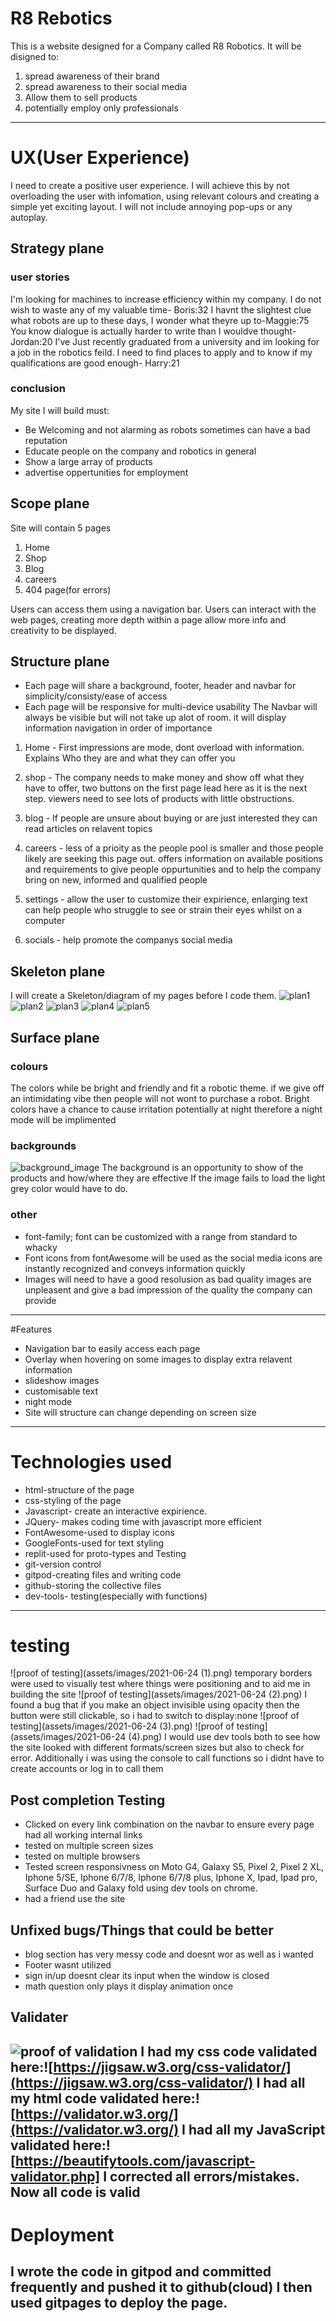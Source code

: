 # R8 Rebotics
This is a website designed for a Company called R8 Robotics. It will be disigned to:
1. spread awareness of their brand
2. spread awareness to their social media
3. Allow them to sell products
4. potentially employ only professionals
---
# UX(User Experience)
I need to create a positive user experience. I will achieve this by not overloading the user with infomation, using relevant colours and creating a simple yet exciting layout. I will not include annoying pop-ups or any autoplay.
## Strategy plane
### user stories
I'm looking for machines to increase efficiency within my company. I do not wish to waste any of my valuable time- Boris:32
I havnt the slightest clue what robots are up to these days, I wonder what theyre up to-Maggie:75
You know dialogue is actually harder to write than I wouldve thought-Jordan:20
I've Just recently graduated from a university and im looking for a job in the robotics feild. I need to find places to apply and to know if my qualifications are good enough- Harry:21
### conclusion
My site I will build must:
* Be Welcoming and not alarming as robots sometimes can have a bad reputation
* Educate people on the company and robotics in general
* Show a large array of products
* advertise oppertunities for employment
## Scope plane
Site will contain 5 pages
1. Home
2. Shop
3. Blog
4. careers
5. 404 page(for errors)

Users can access them using a navigation bar. Users can interact with the web pages, creating more depth within a page allow more info and creativity to be displayed.
## Structure plane
* Each page will share a background, footer, header and navbar for simplicity/consisty/ease of access
* Each page will be responsive for multi-device usability
The Navbar will always be visible but will not take up alot of room. it will display information navigation in order of importance
1. Home - First impressions are mode, dont overload with information. Explains Who they are and what they can offer you
2. shop - The company needs to make money and show off what they have to offer, two buttons on the first page lead here as it is the next step. viewers need to see lots of products with little obstructions.
3. blog - If people are unsure about buying or are just interested they can read articles on relavent topics
4. careers - less of a prioity as the people pool is smaller and those people likely are seeking this page out. offers information on available positions and requirements to give people oppurtunities and to help the company bring on new, informed and qualified people

1. settings - allow the user to customize their expirience, enlarging text can help people who struggle to see or strain their eyes whilst on a computer
2. socials - help promote the companys social media
## Skeleton plane
I will create a Skeleton/diagram of my pages before I code them.
![plan1](assets/images/guideplan1.jpg)
![plan2](assets/images/guideplan2.jpg)
![plan3](assets/images/guideplan3.jpg)
![plan4](assets/images/guideplan4.jpg)
![plan5](assets/images/guideplan5.jpg)
## Surface plane
### colours
The colors while be bright and friendly and fit a robotic theme. if we give off an intimidating vibe then people will not wont to purchase a robot. Bright colors have a chance to cause irritation potentially at night therefore a night mode will be implimented
### backgrounds
![background_image](assets/images/homeImageOne.jpg)
The background is an opportunity to show of the products and how/where they are effective
If the image fails to load the light grey color would have to do.
### other
* font-family; font can be customized with a range from standard to whacky
* Font icons from fontAwesome will be used as the social media icons are instantly recognized and conveys information quickly
* Images will need to have a good resolusion as bad quality images are unpleasent and give a bad impression of the quality the company can provide
---
#Features
* Navigation bar to easily access each page
* Overlay when hovering on some images to display extra relavent information
* slideshow images
* customisable text
* night mode
* Site will structure can change depending on screen size
---
# Technologies used
* html-structure of the page
* css-styling of the page
* Javascript- create an interactive expirience.
* JQuery- makes coding time with javascript more efficient
* FontAwesome-used to display icons
* GoogleFonts-used for text styling
* replit-used for proto-types and Testing
* git-version control
* gitpod-creating files and writing code
* github-storing the collective files
* dev-tools- testing(especially with functions)
---
# testing
![proof of testing](assets/images/2021-06-24 (1).png)
temporary borders were used to visually test where things were positioning and to aid me in building the site
![proof of testing](assets/images/2021-06-24 (2).png)
I found a bug that if you make an object invisible using opacity then the button were still clickable, so i had to switch to display:none
![proof of testing](assets/images/2021-06-24 (3).png)
![proof of testing](assets/images/2021-06-24 (4).png)
I would use dev tools both to see how the site looked with different formats/screen sizes but also to check for error. Additionally i was using the console to call functions so i didnt have to create accounts or log in to call them
## Post completion Testing
* Clicked on every link combination on the navbar to ensure every page had all working internal links
* tested on multiple screen sizes
* tested on multiple browsers
* Tested screen responsivness on Moto G4, Galaxy S5, Pixel 2, Pixel 2 XL, Iphone 5/SE, Iphone 6/7/8, Iphone 6/7/8 plus, Iphone X, Ipad, Ipad pro, Surface Duo and Galaxy fold using dev tools on chrome.
* had a friend use the site
## Unfixed bugs/Things that could be better
* blog section has very messy code and doesnt wor as well as i wanted
* Footer wasnt utilized
* sign in/up doesnt clear its input when the window is closed
* math question only plays it display animation once
## Validater
![proof of validation](assets/images/2021-06-24.png)
I had my css code validated here:![https://jigsaw.w3.org/css-validator/](https://jigsaw.w3.org/css-validator/)
I had all my html code validated here:![https://validator.w3.org/](https://validator.w3.org/)
I had all my JavaScript validated here:![https://beautifytools.com/javascript-validator.php]
I corrected all errors/mistakes. Now all code is valid
---
# Deployment
I wrote the code in gitpod and committed frequently and pushed it to github(cloud)
I then used gitpages to deploy the page.
---

